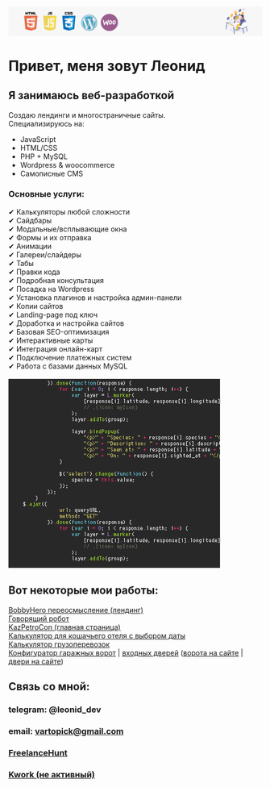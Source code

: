 ![header](head.png)
# Привет, меня зовут Леонид
## Я занимаюсь веб-разработкой
Создаю лендинги и многостраничные сайты. <br>
Специализируюсь на:
- JavaScript
- HTML/CSS
- PHP + MySQL
- Wordpress & woocommerce
- Самописные CMS


### Основные услуги:<br>
✔ Калькуляторы любой сложности<br>
✔ Сайдбары<br>
✔ Модальные/всплывающие окна<br>
✔ Формы и их отправка<br>
✔ Анимации<br>
✔ Галереи/слайдеры<br>
✔ Табы<br>
✔ Правки кода<br>
✔ Подробная консультация<br>
✔ Посадка на Wordpress<br>
✔ Установка плагинов и настройка админ-панели<br>
✔ Копии сайтов<br>
✔ Landing-page под ключ<br>
✔ Доработка и настройка сайтов<br>
✔ Базовая SEO-оптимизация<br>
✔ Интерактивные карты<br>
✔ Интеграция онлайн-карт<br>
✔ Подключение платежных систем <br>
✔ Работа с базами данных MySQL <br> <br>
![coder](procoder.gif) 
## Вот некоторые мои работы: 
[BobbyHero переосмысление (лендинг)](https://shpack-tech.github.io/newbobby/)  <br>
[Говорящий робот](https://shpack-tech.github.io/speaker/) <br>
[KazPetroCon (главная страница)](https://shpack-tech.github.io/demoverdion/) <br>
[Калькулятор для кошачьего отеля с выбором даты](https://youtu.be/TqXeueEPfqw) <br>
[Калькулятор грузоперевозок](https://youtu.be/jBh25WwSgQk) <br>
[Конфигуратор гаражных ворот](https://shpack-tech.github.io/gateCalculator/) | [входных дверей](https://shpack-tech.github.io/dveri/) ([ворота на сайте](https://www.vorota-surgut.ru/promo) | [двери на сайте](https://www.vorota-surgut.ru/aktsiya-vkhodnaya-dver-thermo65)) 


## Связь со мной:

### telegram: @leonid_dev
### email: vartopick@gmail.com
<!--- ### [VK](https://vk.com/id208033247) --->
### [FreelanceHunt](https://freelancehunt.com/freelancer/neivan23)
### [Kwork (не активный)](https://kwork.ru/user/leonid_____)


